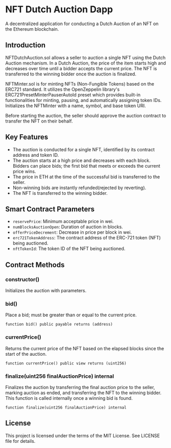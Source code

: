 # NFT Dutch Auction Dapp

A decentralized application for conducting a Dutch Auction of an NFT on the Ethereum blockchain.

## Introduction

NFTDutchAuction.sol allows a seller to auction a single NFT using the Dutch Auction mechanism. In a Dutch Auction, the price of the item starts high and decreases over time until a bidder accepts the current price. The NFT is transferred to the winning bidder once the auction is finalized.

NFTMinter.sol is for minting NFTs (Non-Fungible Tokens) based on the ERC721 standard. It utilizes the OpenZeppelin library's ERC721PresetMinterPauserAutoId preset which provides built-in functionalities for minting, pausing, and automatically assigning token IDs. Initializes the NFTMinter with a name, symbol, and base token URI.

Before starting the auction, the seller should approve the auction contract to transfer the NFT on their behalf.

## Key Features

- The auction is conducted for a single NFT, identified by its contract address and token ID.
- The auction starts at a high price and decreases with each block.
Bidders can place bids; the first bid that meets or exceeds the current price wins.
- The price in ETH at the time of the successful bid is transferred to the seller.
- Non-winning bids are instantly refunded(rejected by reverting).
- The NFT is transferred to the winning bidder.

## Smart Contract Parameters

- `reservePrice`: Minimum acceptable price in wei.
- `numBlocksAuctionOpen`: Duration of auction in blocks.
- `offerPriceDecrement`: Decrease in price per block in wei.
- `erc721TokenAddress`: The contract address of the ERC-721 token (NFT) being auctioned.
- `nftTokenId`: The token ID of the NFT being auctioned.


## Contract Methods

### constructor()
Initializes the auction with parameters.

### bid()

Place a bid; must be greater than or equal to the current price.

```solidity
function bid() public payable returns (address)
```
### currentPrice()
Returns the current price of the NFT based on the elapsed blocks since the start of the auction.

```solidity
function currentPrice() public view returns (uint256)
```
### finalize(uint256 finalAuctionPrice) internal

Finalizes the auction by transferring the final auction price to the seller, marking auction as ended, and transferring the NFT to the winning bidder. This function is called internally once a winning bid is found.

```solidity
function finalize(uint256 finalAuctionPrice) internal
```

## License
This project is licensed under the terms of the MIT License. See LICENSE file for details.